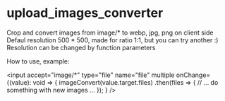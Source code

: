 # upload_images_converter
Crop and convert images from image/* to webp, jpg, png on client side
Defaul resolution 500 * 500, made for ratio 1:1, but you can try another :)
Resolution can be changed by function parameters

How to use, example:

<input
    accept="image/*"
    type="file"
    name="file"
    multiple
    onChange={(value): void => {
      imageConvert(value.target.files)
          .then(files => {
              // ... do something with new images ...
          });
    }
/>
